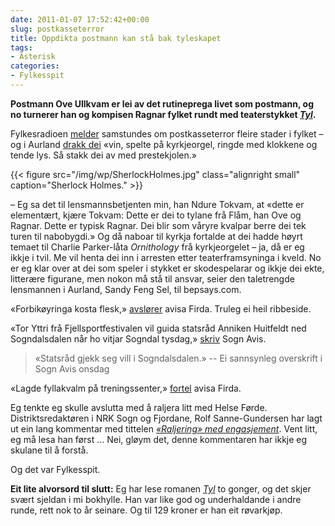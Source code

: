 ```yaml
---
date: 2011-01-07 17:52:42+00:00
slug: postkasseterror
title: Oppdikta postmann kan stå bak tyleskapet
tags: 
- Asterisk
categories:
- Fylkesspit
---
```


**Postmann Ove Ullkvam er lei av det rutineprega livet som postmann, og no turnerer han og kompisen Ragnar fylket rundt med teaterstykket _[Tyl](http://m.nrk.no/m/article.jsp?art_id=17420616)_.**

Fylkesradioen [melder](http://nrk.no/nyheter/distrikt/nrk_sogn_og_fjordane/1.7453101) samstundes om postkasseterror fleire stader i fylket – og i Aurland [drakk dei](http://nrk.no/nyheter/distrikt/nrk_sogn_og_fjordane/1.7451632) «vin, spelte på kyrkjeorgel, ringde med klokkene og tende lys. Så stakk dei av med prestekjolen.»

<!--more-->

{{< figure src="/img/wp/SherlockHolmes.jpg" class="alignright small" caption="Sherlock Holmes." >}}

– Eg sa det til lensmannsbetjenten min, han Ndure Tokvam, at «dette er elementært, kjære Tokvam: Dette er dei to tylane frå Flåm, han Ove og Ragnar. Dette er typisk Ragnar. Dei blir som våryre kvalpar berre dei tek turen til nabobygdi.» Og då naboar til kyrkja fortalde at dei hadde høyrt temaet til Charlie Parker-låta _Ornithology_ frå kyrkjeorgelet – ja, då er eg ikkje i tvil. Me vil henta dei inn i arresten etter teaterframsyninga i kveld. No er eg klar over at dei som speler i stykket er skodespelarar og ikkje dei ekte, litterære figurane, men nokon må stå til ansvar, seier den taletrengde lensmannen i Aurland, Sandy Feng Sel, til bepsays.com.

«Forbikøyringa kosta flesk,» [avslører](http://www.firda.no/nyhende/article5437193.ece) avisa Firda. Truleg ei heil ribbeside.

«Tor Yttri frå Fjellsportfestivalen vil guida statsråd Anniken Huitfeldt ned Sogndalsdalen når ho vitjar Sogndal tysdag,» [skriv](http://www.sognavis.no/lokal_sport/article5436952.ece) Sogn Avis.


<blockquote>«Statsråd gjekk seg vill i Sogndalsdalen.»
-- Ei sannsynleg overskrift i Sogn Avis onsdag</blockquote>


«Lagde fyllakvalm på treningssenter,» [fortel](http://www.firda.no/nyhende/article5437497.ece) avisa Firda.

Eg tenkte eg skulle avslutta med å raljera litt med Helse Førde. Distriktsredaktøren i NRK Sogn og Fjordane, Rolf Sanne-Gundersen har lagt ut ein lang kommentar med tittelen [_«Raljering» med engasjement_](http://nrk.no/nyheter/distrikt/nrk_sogn_og_fjordane/1.7453924). Vent litt, eg må lesa han først … Nei, gløym det, denne kommentaren har ikkje eg skulane til å forstå.

Og det var Fylkesspit.

**Eit lite alvorsord til slutt:** Eg har lese romanen [_Tyl_](http://www.bokkilden.no/SamboWeb/produkt.do?produktId=1761132) to gonger, og det skjer svært sjeldan i mi bokhylle. Han var like god og underhaldande i andre runde, rett nok to år seinare. Og til 129 kroner er han eit røvarkjøp.
